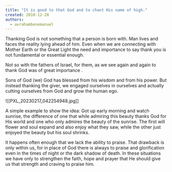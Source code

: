 ```yaml
---
title: "It is good to that God and to chant His name of high."
created: 2010-12-28
authors: 
  - avrahambenemanuel
---
```


Thanking God is not something that a person is born with. Man lives and faces the reality lying ahead of him. Even when we are connecting with Mother Earth or the Great Light the need and importance to say thank you is not fundamental or essential enough.

Not so with the fathers of Israel, for them, as we see again and again to thank God was of great importance .

Sons of God (we) God has blessed from his wisdom and from his power. But instead thanking the giver, we engaged ourselves in ourselves and actually cutting ourselves from God and grow the human ego.

![[PXL_20230217_042254948.jpg]]

A simple example to show the idea: Got up early morning and watch sunrise, the difference of one that while admiring this beauty thanks God for His world and one who only admires the beauty of the sunrise. The first will flower and soul expand and also enjoy what they saw, while the other just enjoyed the beauty but his soul shrinks.

It happens often enough that we lack the ability to praise. That drawback is only within us, for in place of God there is always to praise and glorification even in the times of night or the dark shadow of death. In these situations we have only to strengthen the faith, hope and prayer that He should give us that strength and craving to praise him.
